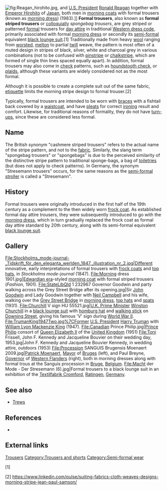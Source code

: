![](Reagan_hirohito.jpg "fig:Reagan_hirohito.jpg"), and [U.S.
President](U.S._President "wikilink") [Ronald
Reagan](Ronald_Reagan "wikilink") together with [Emperor
Hirohito](Emperor_Hirohito "wikilink") of [Japan](Japan "wikilink"),
both men in [morning coats](morning_coat "wikilink") with formal
trousers (known as [morning dress](morning_dress "wikilink"))
(1983).\]\] **Formal trousers**, also known as **formal striped
trousers** or [colloquially](colloquially "wikilink") *spongebag
trousers*, are grey striped or patterned
[formal](formal_attire "wikilink") trousers for [day
attire](Morning_dress "wikilink") in traditional [Western dress
code](Western_dress_code "wikilink"), primarily associated with formal
[morning dress](morning_dress "wikilink") or secondly its
[semi-formal](semi-formal_attire "wikilink") equivalent [black lounge
suit](stroller_(style) "wikilink").[1] Traditionally made from heavy
[wool](wool "wikilink") ranging from [worsted](worsted "wikilink"),
[melton](Melton_(cloth) "wikilink") to partial [twill](twill "wikilink")
weave, the pattern is most often of a muted design in stripes of black,
silver, white and charcoal grey in various combinations (not to be
confused with [pinstripe](pinstripe "wikilink") or
[chalkstripe](chalkstripe "wikilink"), which are formed of single thin
lines spaced equally apart). In addition, formal trousers may also come
in [check](check_(pattern) "wikilink") patterns, such as [houndstooth
check](houndstooth_check "wikilink"), or [plaids](plaids "wikilink"),
although these variants are widely considered not as the most formal.

Although it is possible to create a complete suit out of the same
fabric, [etiquette](etiquette "wikilink") limits the morning stripe
design to formal trouser.[2]

Typically, formal trousers are intended to be worn with
[braces](Braces_(clothing) "wikilink") with a fishtail back covered by a
[waistcoat](waistcoat "wikilink"), and have [pleats](pleats "wikilink")
for correct [ironing](ironing "wikilink") result and comfort. Likewise,
for traditional reasons of formality, they do not have
[turn-ups](turn-ups "wikilink"), since these are considered less formal.

## Name

The British synonym "cashmere striped trousers" refers to the actual
name of the stripe pattern, and not to the [fabric](fabric "wikilink").
Similarly, the slang term "spongebag trousers" or "spongebags" is due to
the perceived similarity of the distinctive stripe pattern to
traditional sponge-bags, a bag of [toiletries](toiletries "wikilink")
(but does not apply to check patterns). In Germany, the synonym
"Stresemann trousers" occurs, for the same reasons as the
[semi-formal](semi-formal "wikilink")
[stroller](Stroller_(style) "wikilink") is called a "Stresemann".

## History

Formal trousers were originally introduced in the first half of the 19th
century as a complement to the then widely worn [frock
coat](frock_coat "wikilink"). As established formal day attire trousers,
they were subsequently introduced to go with the [morning
dress](morning_dress "wikilink"), which in turn gradually replaced the
frock coat as formal day attire standard by 20th century, along with its
semi-formal equivalent [black lounge suit](stroller_(style) "wikilink").

## Gallery

[File:Stockholms_mode-journal-_Tidskrift_för_den_eleganta_werlden_1847,_illustration_nr_2.jpg\|Different](File:Stockholms_mode-journal-_Tidskrift_för_den_eleganta_werlden_1847,_illustration_nr_2.jpg%7CDifferent)
innovative, early interpretations of formal trousers with [frock
coats](frock_coat "wikilink") and [top hats](top_hat "wikilink"), in
*Stockholms mode-journal* (1847). <File:Morning> dress
1901.jpg\|[Edwardian era](Edwardian_era "wikilink")-styled [morning
coat](morning_coat "wikilink") with formal striped trousers (*Fashion*,
1901). <File:StateLibQld> 1 232967 Governor Goodwin and party walking
across the Grey Street Bridge after its opening.jpg\|Sir [John
Goodwin](John_Goodwin_(British_Army_officer) "wikilink") and Lady
Goodwin together with [Neil
Campbell](Neil_Campbell_(British_Army_officer) "wikilink") and his wife,
walking over the [Grey Street Bridge](Grey_Street_Bridge "wikilink") in
[morning dress](morning_dress "wikilink"), [top
hats](top_hat "wikilink") and [spats](Spats_(footwear) "wikilink")
(1931). <File:Churchill> V sign HU 55521.jpg\|[U.K. Prime
Minister](Prime_Minister_of_the_United_Kingdom "wikilink") [Winston
Churchill](Winston_Churchill "wikilink") in a [black lounge
suit](black_lounge_suit "wikilink") with [homburg
hat](homburg_(hat) "wikilink") and [walking
stick](walking_stick "wikilink") on [Downing
Street](Downing_Street "wikilink"), giving his famous 'V' sign during
[World War II](World_War_II "wikilink").
<File:TrumanKing1947Two.jpg%7CFormer> [U.S.
President](U.S._President "wikilink") [Harry
Truman](Harry_Truman "wikilink") with [William Lyon Mackenzie
King](William_Lyon_Mackenzie_King "wikilink") (1947). <File:Canadian>
Prince Philip.jpg\|[Prince Philip](Prince_Philip "wikilink") consort of
[Queen Elizabeth II](Queen_Elizabeth_II "wikilink") of the [United
Kingdom](United_Kingdom "wikilink") (1951) <File:Toni> Frissell, John F.
Kennedy and Jacqueline Bouvier on their wedding day, 1953.jpg\|John F.
Kennedy and Jacqueline Bouvier Kennedy, in wedding attire, outdoors
(1953) <File:Procession> SANGUIS Brugensis Moenaert 2009.jpg\|[Patrick
Moenaert](Patrick_Moenaert "wikilink"), [Mayor](Mayor "wikilink") of
[Bruges](Bruges "wikilink") (left), and Paul Breyne,
[Governor](Governor "wikilink") of [Western
Flanders](Western_Flanders "wikilink") (right), both in morning dresses
along with formal trous at the Sanguis procession in
[Bruge](Bruge "wikilink"), [Belgium](Belgium "wikilink"). <File:Macht>
der Mode - Der Stresemann (6).jpg\|Formal trousers to a black lounge
suit in an exhibition of the [Textilfabrik
Cromford](Textilfabrik_Cromford "wikilink"),
[Ratingen](Ratingen "wikilink"), [Germany](Germany "wikilink").

## See also

-   [Trews](Trews "wikilink")

## References

-

## External links

[Trousers](Category:Formal_wear "wikilink") [Category:Trousers and
shorts](Category:Trousers_and_shorts "wikilink") [Category:Semi-formal
wear](Category:Semi-formal_wear "wikilink")

[1]

[2] <https://www.linkedin.com/pulse/suiting-fabrics-cloth-weaves-designs-morning-stripe-jean-paul-samson/>